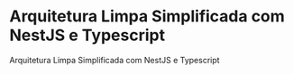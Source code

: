 # Arquitetura Limpa Simplificada com NestJS e Typescript
Arquitetura Limpa Simplificada com NestJS e Typescript
